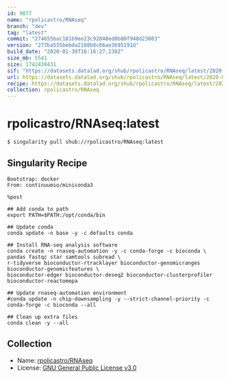 ```yaml
---
id: 9877
name: "rpolicastro/RNAseq"
branch: "dev"
tag: "latest"
commit: "274655bac181b9ee23c92848ed0b80f948d23003"
version: "277ba535bebda2188b8c66ae3b95191d"
build_date: "2020-01-30T16:16:27.238Z"
size_mb: 5541
size: 1742438431
sif: "https://datasets.datalad.org/shub/rpolicastro/RNAseq/latest/2020-01-30-274655ba-277ba535/277ba535bebda2188b8c66ae3b95191d.simg"
url: https://datasets.datalad.org/shub/rpolicastro/RNAseq/latest/2020-01-30-274655ba-277ba535/
recipe: https://datasets.datalad.org/shub/rpolicastro/RNAseq/latest/2020-01-30-274655ba-277ba535/Singularity
collection: rpolicastro/RNAseq
---
```


# rpolicastro/RNAseq:latest

```bash
$ singularity pull shub://rpolicastro/RNAseq:latest
```

## Singularity Recipe

```singularity
Bootstrap: docker
From: continuumio/miniconda3

%post

## Add conda to path
export PATH=$PATH:/opt/conda/bin

## Update conda
conda update -n base -y -c defaults conda

## Install RNA-seq analysis software
conda create -n rnaseq-automation -y -c conda-forge -c bioconda \
pandas fastqc star samtools subread \
r-tidyverse bioconductor-rtracklayer bioconductor-genomicranges bioconductor-genomicfeatures \
bioconductor-edger bioconductor-deseq2 bioconductor-clusterprofiler bioconductor-reactomepa

## Update rnaseq-automation environment
#conda update -n chip-downsampling -y --strict-channel-priority -c conda-forge -c bioconda --all

## Clean up extra files
conda clean -y --all
```

## Collection

 - Name: [rpolicastro/RNAseq](https://github.com/rpolicastro/RNAseq)
 - License: [GNU General Public License v3.0](https://api.github.com/licenses/gpl-3.0)

